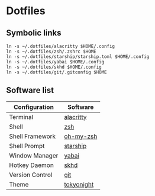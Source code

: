 # Dotfiles

## Symbolic links

```
ln -s ~/.dotfiles/alacritty $HOME/.config
ln -s ~/.dotfiles/zsh/.zshrc $HOME
ln -s ~/.dotfiles/starship/starship.toml $HOME/.config
ln -s ~/.dotfiles/yabai $HOME/.config
ln -s ~/.dotfiles/skhd $HOME/.config
ln -s ~/.dotfiles/git/.gitconfig $HOME
```

## Software list

| Configuration   | Software                                               |
| --------------- | ------------------------------------------------------ |
| Terminal        | [alacritty](https://github.com/alacritty/alacritty)    |
| Shell           | [zsh](https://www.zsh.org)                             |
| Shell Framework | [oh-my-zsh](https://github.com/ohmyzsh/ohmyzsh/)       |
| Shell Prompt    | [starship](https://github.com/starship/starship)       |
| Window Manager  | [yabai](https://github.com/koekeishiya/yabai)          |
| Hotkey Daemon   | [skhd](https://github.com/koekeishiya/skhd)            |
| Version Control | [git](https://github.com/git/git)                      |
| Theme           | [tokyonight](https://github.com/folke/tokyonight.nvim) |
